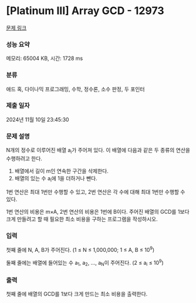 # [Platinum III] Array GCD - 12973 

[문제 링크](https://www.acmicpc.net/problem/12973) 

### 성능 요약

메모리: 65004 KB, 시간: 1728 ms

### 분류

애드 혹, 다이나믹 프로그래밍, 수학, 정수론, 소수 판정, 두 포인터

### 제출 일자

2024년 11월 10일 23:45:30

### 문제 설명

<p>N개의 정수로 이루어진 배열 a<sub>i</sub>가 주어져 있다. 이 배열에 다음과 같은 두 종류의 연산을 수행하려고 한다.</p>

<ol>
	<li>배열에서 길이 m인 연속한 구간을 삭제한다.</li>
	<li>배열의 있는 수 a<sub>i</sub>에 1을 더하거나 뺀다.</li>
</ol>

<p>1번 연산은 최대 1번만 수행할 수 있고, 2번 연산은 각 수에 대해 최대 1번만 수행할 수 있다.</p>

<p>1번 연산의 비용은 m×A, 2번 연산의 비용은 1번에 B이다. 주어진 배열의 GCD를 1보다 크게 만들려고 할 때 필요한 최소 비용을 구하는 프로그램을 작성하시오.</p>

### 입력 

 <p>첫째 줄에 N, A, B가 주어진다. (1 ≤ N ≤ 1,000,000; 1 ≤ A, B ≤ 10<sup>9</sup>)</p>

<p>둘째 줄에는 배열에 들어있는 수 a<sub>1</sub>, a<sub>2</sub>, ..., a<sub>N</sub>이 주어진다. (2 ≤ a<sub>i</sub> ≤ 10<sup>9</sup>)</p>

### 출력 

 <p>첫째 줄에 배열의 GCD를 1보다 크게 만드는 최소 비용을 출력한다.</p>

